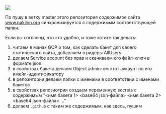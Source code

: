 ![](https://github.com/nakilon/www-nakilon-pro/workflows/sync_with_gcs/badge.svg)

По пушу в ветку master этого репозитория содержимое сайта www.nakilon.pro синхронизируется с содержимым соответствующей папки.

Если вы согласны, что это удобно, и тоже хотите так делать:

1. читаем в манах GCP о том, как сделать бакет для своего статического сайта, добавляем в ридеры AllUsers
2. делаем Service account без прав и скачиваем его файл-ключ в формате json
3. в свойствах бакета делаем Object admin-ом этот аккаунт по его имейл-идентификатору
4. в репозитории делаем папки с именами в соответствии с именами бакетов
5. в свойствах репозиотрия создаем переменную secrets с содержимым "<имя бакета 1> <base64 json-файла> <имя бакета 2> <base64 json-файла> ..."
6. делаем `.github` с таким же содержимым, как здесь, пушим
